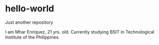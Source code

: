 # hello-world
 Just another repository
 
 I am Mhar Enriquez, 21 yrs. old. Currently studying BSIT in Technological Institute of the Philippines.
